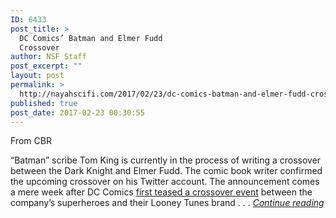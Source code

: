 ```yaml
---
ID: 6433
post_title: >
  DC Comics’ Batman and Elmer Fudd
  Crossover
author: NSF Staff
post_excerpt: ""
layout: post
permalink: >
  http://nayahscifi.com/2017/02/23/dc-comics-batman-and-elmer-fudd-crossover/
published: true
post_date: 2017-02-23 00:30:55
---
```

From CBR

“Batman” scribe Tom King is currently in the process of writing a crossover between the Dark Knight and Elmer Fudd. The comic book writer confirmed the upcoming crossover on his Twitter account. The announcement comes a mere week after DC Comics <a href="http://www.cbr.com/dc-comics-dc-universe-looney-tunes-crossover-specials-tease/">first teased a crossover event</a> between the company’s superheroes and their Looney Tunes brand . . . <a href="http://www.cbr.com/tom-king-batman-elmer-fudd-crossover-dc-comics-confirmed/"><em>Continue reading</em></a>
